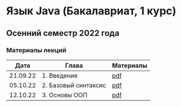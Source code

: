# Язык Java (Бакалавриат, 1 курс)
## Осенний семестр 2022 года

### Материалы лекций

| Дата     | Глава                | Материалы                                |
| -------- | -------------------- | ---------------------------------------- |
| 21.09.22 | 1. Введение          | [pdf](../lectures/lecture1/lecture1.pdf) |
| 05.10.22 | 2. Базовый синтаксис | [pdf](../lectures/lecture2/lecture2.pdf) |
| 12.10.22 | 3. Основы ООП        | [pdf](../lectures/lecture3/lecture3.pdf) |
